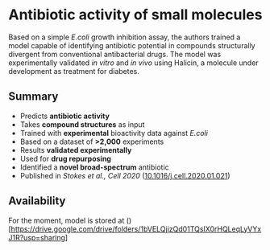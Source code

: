 # Antibiotic activity of small molecules

Based on a simple _E.coli_ growth inhibition assay, the authors trained a model capable of identifying antibiotic potential in compounds structurally divergent from conventional antibacterial drugs. The model was experimentally validated _in vitro_ and _in vivo_ using Halicin, a molecule under development as treatment for diabetes.

## Summary

* Predicts **antibiotic activity**
* Takes **compound structures** as input
* Trained with **experimental** bioactivity data against _E.coli_
* Based on a dataset of **>2,000** experiments
* Results **validated experimentally**
* Used for **drug repurposing**
* Identified a **novel broad-spectrum** antibiotic
* Published in *Stokes et al., Cell 2020* ([10.1016/j.cell.2020.01.021]())

## Availability

For the moment, model is stored at ()[https://drive.google.com/drive/folders/1bVELQjjzQd01TQsIX0rHQLeqLyVYxJ1R?usp=sharing]
